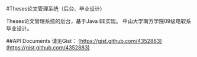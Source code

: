 #Theses论文管理系统（后台、毕业设计）

Theses论文管理系统的后台，基于Java EE实现。 中山大学南方学院09级电软系毕业设计。

##API Documents
请见Gist： [https://gist.github.com/4352883](https://gist.github.com/4352883)